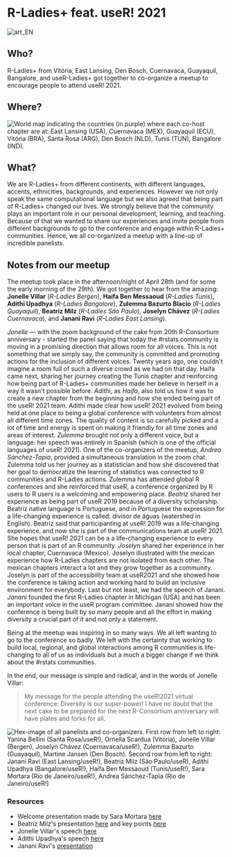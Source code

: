 # R-Ladies+ feat. useR! 2021

![art_EN](https://user-images.githubusercontent.com/8397074/116813558-3e749e80-ab22-11eb-9c46-18fa17a3f1e7.png)

## Who?
R-Ladies+ from Vitória, East Lansing, Den Bosch, Cuernavaca, Guayaquil, Bangalore, and useR-Ladies+ got together to co-organize a meetup to encourage people to attend useR! 2021.

## Where?
![World map indicating the countries (in purple) where each co-host chapter are at: East Lansing (USA), Cuernavaca (MEX), Guayaquil (ECU), Vitória (BRA), Santa Rosa (ARG), Den Bosch (NLD), Tunis (TUN), Bangalore (IND).](https://gitlab.com/saramortara/rladies_user/raw/master/figs/chapters_map.png)

## What?
We are R-Ladies+ from different continents, with different languages, accents, ethnicities, backgrounds, and experiences. However we not only speak the same computational language but we also agreed that being part of R-Ladies+ changed our lives. We strongly believe that the community plays an important role in our personal development, learning, and teaching. Because of that we wanted to share our experiences and invite people from different backgrounds to go to the conference and engage within R-Ladies+ communities. Hence, we all co-organized a meetup with a line-up of incredible panelists.

## Notes from our meetup
The meetup took place in the afternoon/night of April 28th (and for some the early morning of the 29th). We got together to hear from the amazing: **Jonelle Villar** (_R-Ladies Bergen_), **Haifa Ben Messaoud** (_R-Ladies Tunis_), **Adithi Upadhya** (_R-Ladies Bangalore_), **Zulemma Bazurto Blacio** (_R-Ladies Guayaquil_), **Beatriz Milz** (_R-Ladies São Paulo_), **Joselyn Chávez** (_R-Ladies Cuernavaca_), and **Janani Ravi** (_R-Ladies East Lansing_).

_Jonelle_ — with the zoom background of the cake from 20th R-Consortium anniversary - started the panel saying that today the #rstats community is moving in a promising direction that allows room for all voices. This is not something that we simply say, the community is committed and promoting actions for the inclusion of different voices. Twenty years ago, one couldn't imagine a room full of such a diverse crowd as we had on that day. Haifa came next, sharing her journey creating the Tunis chapter and reinforcing how being part of R-Ladies+ communities made her believe in herself in a way it wasn't possible before. _Adithi_, as _Haifa_, also told us how it was to create a new chapter from the beginning and how she ended being part of the useR! 2021 team. Adithi made clear how useR! 2021 evolved from being held at one place to being a global conference with volunteers from almost all different time zones. The quality of content is so carefully picked and a lot of time and energy is spent on making it friendly for all time zones and areas of interest. _Zulemma_ brought not only a different voice, but a language: her speech was entirely in Spanish (which is one of the official languages of useR! 2021). One of the co-organizers of the meetup, _Andrea Sánchez-Tapia_, provided a simultaneous translation in the zoom chat. Zulemma told us her journey as a statistician and how she discovered that her goal to democratize the learning of statistics was connected to R communities and R-Ladies actions. Zulemma has attended global R conferences and she reinforced that useR, a conference organized by R users to R users is a welcoming and empowering place. _Beatriz_ shared her experience as being part of useR 2019 because of a diversity scholarship. Beatriz native language is Portuguese, and in Portuguese the expression for a life-changing experience is called: divisor de águas (watershed in English). Beatriz said that participanting at useR! 2019 was a life-changing experience, and now she is part of the communications team at useR! 2021. She hopes that useR! 2021 can be a a life-changing experience to every person that is part of an R community. _Joselyn_ shared her experience in her local chapter, Cuernavaca (Mexico). Joselyn illustrated with the mexican experience how R-Ladies chapters are not isolated from each other. The mexican chapters interact a lot and they grow together as a community. Joselyn is part of the accessibility team at useR2021 and she showed how the conference is taking action and working hard to build an inclusive environment for everybody. Last but not least, we had the speech of Janani. _Janani_ founded the first R-Ladies chapter in Michigan (USA) and has been an important voice in the useR program committee. Janani showed how the conference is being built by so many people and all the effort in making diversity a crucial part of it and not only a statement. 

Being at the meetup was inspiring in so many ways. We all left wanting to go to the conference so badly. We left with the certainty that working to build local, regional, and global interactions among R communities is life-changing to all of us as individuals but a much a bigger change if we think about the #rstats communities. 

In the end, our message is simple and radical, and in the words of Jonelle Villar:

> My message for the people attending the useR!2021 virtual conference: Diversity is our super-power! I have no doubt that the next cake to be prepared for the next R-Consortium anniversary will have plates and forks for all. 


![Hex-image of all panelists and co-organizers. First row from left to right: Yanina Bellini (Santa Rosa/useR!), Ornella Scardua (Vitória), Jonelle Villar (Bergen), Joselyn Chávez (Cuernavaca/useR!), Zulemma Bazurto (Guayaquil), Martine Jansen (Den Bosch). Second row from left to right: Janani Ravi (East Lansing/useR!), Beatriz Milz (São Paulo/useR), Adithi Upadhya (Bangalore/useR!), Haifa Ben Messaoud (Tunis/useR!), Sara Mortara (Rio de Janeiro/useR!), Andrea Sánchez-Tapia (Rio de Janeiro/useR!)](https://gitlab.com/saramortara/rladies_user/raw/master/figs/people.png)


### Resources

+ Welcome presentation made by Sara Mortara [here](https://saramortara.gitlab.io/rladies_user/#1)
+ Beatriz Milz's presentation [here](https://beatrizmilz.github.io/slidesR/R-Ladies_and_useR_meetup/) and key points [here](https://github.com/rladies-eastlansing/2021-rladies_user/blob/main/speeches/beatriz_milz.md)
+ Jonelle Villar's speech [here](https://github.com/rladies-eastlansing/2021-rladies_user/blob/main/speeches/jonelle_villar.md)
+ Adithi Upadhya's speech [here](https://github.com/rladies-eastlansing/2021-rladies_user/blob/main/speeches/adithi_upadhya.md)
+ Janani Ravi's [presentation](https://docs.google.com/presentation/d/17r3NdrySyJeqiVFpPkW1G1DEK6ZfLAmNFT1iHAl1t0s/preview)
